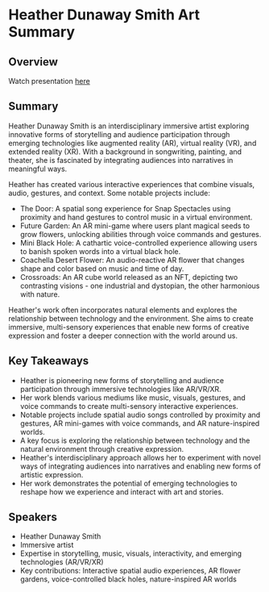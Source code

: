 # Heather Dunaway Smith Art Summary

## Overview
Watch presentation [here](https://streameth.org/edge_city/watch?session=670e4bfc50c4a85480bf85c0)

## Summary
Heather Dunaway Smith is an interdisciplinary immersive artist exploring innovative forms of storytelling and audience participation through emerging technologies like augmented reality (AR), virtual reality (VR), and extended reality (XR). With a background in songwriting, painting, and theater, she is fascinated by integrating audiences into narratives in meaningful ways.

Heather has created various interactive experiences that combine visuals, audio, gestures, and context. Some notable projects include:

- The Door: A spatial song experience for Snap Spectacles using proximity and hand gestures to control music in a virtual environment.
- Future Garden: An AR mini-game where users plant magical seeds to grow flowers, unlocking abilities through voice commands and gestures.
- Mini Black Hole: A cathartic voice-controlled experience allowing users to banish spoken words into a virtual black hole.
- Coachella Desert Flower: An audio-reactive AR flower that changes shape and color based on music and time of day.
- Crossroads: An AR cube world released as an NFT, depicting two contrasting visions - one industrial and dystopian, the other harmonious with nature.

Heather's work often incorporates natural elements and explores the relationship between technology and the environment. She aims to create immersive, multi-sensory experiences that enable new forms of creative expression and foster a deeper connection with the world around us.

## Key Takeaways
- Heather is pioneering new forms of storytelling and audience participation through immersive technologies like AR/VR/XR.
- Her work blends various mediums like music, visuals, gestures, and voice commands to create multi-sensory interactive experiences.
- Notable projects include spatial audio songs controlled by proximity and gestures, AR mini-games with voice commands, and AR nature-inspired worlds.
- A key focus is exploring the relationship between technology and the natural environment through creative expression.
- Heather's interdisciplinary approach allows her to experiment with novel ways of integrating audiences into narratives and enabling new forms of artistic expression.
- Her work demonstrates the potential of emerging technologies to reshape how we experience and interact with art and stories.

## Speakers
- Heather Dunaway Smith
- Immersive artist
- Expertise in storytelling, music, visuals, interactivity, and emerging technologies (AR/VR/XR)
- Key contributions: Interactive spatial audio experiences, AR flower gardens, voice-controlled black holes, nature-inspired AR worlds

